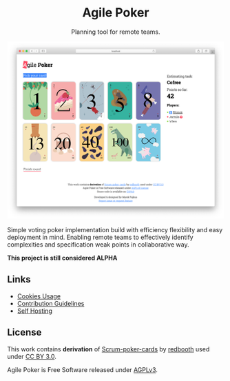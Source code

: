<div align="center">
    <h1>Agile Poker</h1>
    <p>Planning tool for remote teams.</p>
    <!-- Badges -->
</div>

![screenshot](docs/screenshot.png)

Simple voting poker implementation build with efficiency
flexibility and easy deployment in mind.
Enabling remote teams to effectively identify complexities
and specification weak points in collaborative way.

**This project is still considered ALPHA**

## Links

- [Cookies Usage](docs/COOKIES.md)
- [Contribution Guidelines](CONTRIBUTING.md)
- [Self Hosting](docs/HOSTING.md)

## License

This work contains **derivation** of [Scrum-poker-cards](https://github.com/redbooth/Scrum-poker-cards)
by [redbooth](https://redbooth.com/) used under [CC BY 3.0](https://creativecommons.org/licenses/by/3.0/).

Agile Poker is Free Software released under [AGPLv3](https://www.gnu.org/licenses/agpl-3.0.en.html).

